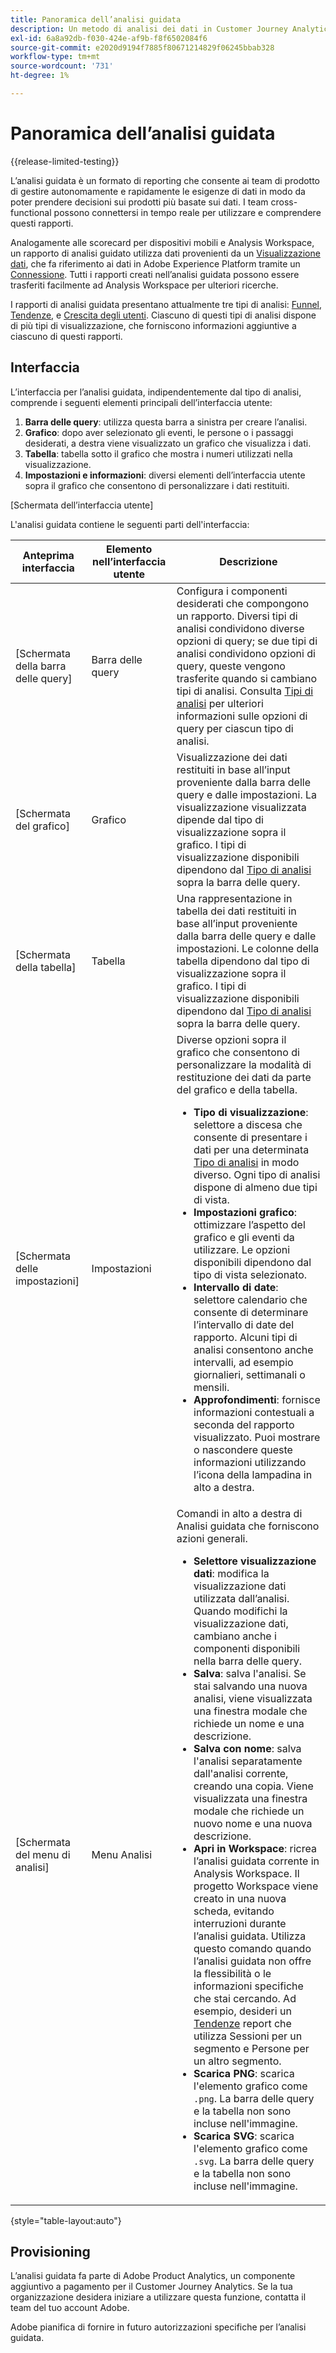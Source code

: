 ```yaml
---
title: Panoramica dell’analisi guidata
description: Un metodo di analisi dei dati in Customer Journey Analytics che consente ai team di prodotto di generare facilmente rapporti e informazioni.
exl-id: 6a8a92db-f030-424e-af9b-f8f6502084f6
source-git-commit: e2020d9194f7885f80671214829f06245bbab328
workflow-type: tm+mt
source-wordcount: '731'
ht-degree: 1%

---
```


# Panoramica dell’analisi guidata

{{release-limited-testing}}

L’analisi guidata è un formato di reporting che consente ai team di prodotto di gestire autonomamente e rapidamente le esigenze di dati in modo da poter prendere decisioni sui prodotti più basate sui dati. I team cross-functional possono connettersi in tempo reale per utilizzare e comprendere questi rapporti.

Analogamente alle scorecard per dispositivi mobili e Analysis Workspace, un rapporto di analisi guidato utilizza dati provenienti da un [Visualizzazione dati](../data-views/data-views.md), che fa riferimento ai dati in Adobe Experience Platform tramite un [Connessione](../connections/overview.md). Tutti i rapporti creati nell’analisi guidata possono essere trasferiti facilmente ad Analysis Workspace per ulteriori ricerche.

I rapporti di analisi guidata presentano attualmente tre tipi di analisi: [Funnel](analysis-types/funnel.md), [Tendenze](analysis-types/trends.md), e [Crescita degli utenti](analysis-types/user-growth.md). Ciascuno di questi tipi di analisi dispone di più tipi di visualizzazione, che forniscono informazioni aggiuntive a ciascuno di questi rapporti.

## Interfaccia

L’interfaccia per l’analisi guidata, indipendentemente dal tipo di analisi, comprende i seguenti elementi principali dell’interfaccia utente:

1. **Barra delle query**: utilizza questa barra a sinistra per creare l’analisi.
1. **Grafico**: dopo aver selezionato gli eventi, le persone o i passaggi desiderati, a destra viene visualizzato un grafico che visualizza i dati.
1. **Tabella**: tabella sotto il grafico che mostra i numeri utilizzati nella visualizzazione.
1. **Impostazioni e informazioni**: diversi elementi dell’interfaccia utente sopra il grafico che consentono di personalizzare i dati restituiti.

[Schermata dell’interfaccia utente]

L&#39;analisi guidata contiene le seguenti parti dell&#39;interfaccia:

| Anteprima interfaccia | Elemento nell’interfaccia utente | Descrizione |
| --- | --- | --- |
| [Schermata della barra delle query] | Barra delle query | Configura i componenti desiderati che compongono un rapporto. Diversi tipi di analisi condividono diverse opzioni di query; se due tipi di analisi condividono opzioni di query, queste vengono trasferite quando si cambiano tipi di analisi. Consulta [Tipi di analisi](analysis-types/overview.md) per ulteriori informazioni sulle opzioni di query per ciascun tipo di analisi. |
| [Schermata del grafico] | Grafico | Visualizzazione dei dati restituiti in base all’input proveniente dalla barra delle query e dalle impostazioni. La visualizzazione visualizzata dipende dal tipo di visualizzazione sopra il grafico. I tipi di visualizzazione disponibili dipendono dal [Tipo di analisi](analysis-types/overview.md) sopra la barra delle query. |
| [Schermata della tabella] | Tabella | Una rappresentazione in tabella dei dati restituiti in base all’input proveniente dalla barra delle query e dalle impostazioni. Le colonne della tabella dipendono dal tipo di visualizzazione sopra il grafico. I tipi di visualizzazione disponibili dipendono dal [Tipo di analisi](analysis-types/overview.md) sopra la barra delle query. |
| [Schermata delle impostazioni] | Impostazioni | Diverse opzioni sopra il grafico che consentono di personalizzare la modalità di restituzione dei dati da parte del grafico e della tabella.<ul><li>**Tipo di visualizzazione**: selettore a discesa che consente di presentare i dati per una determinata [Tipo di analisi](analysis-types/overview.md) in modo diverso. Ogni tipo di analisi dispone di almeno due tipi di vista.</li><li>**Impostazioni grafico**: ottimizzare l’aspetto del grafico e gli eventi da utilizzare. Le opzioni disponibili dipendono dal tipo di vista selezionato.</li><li>**Intervallo di date**: selettore calendario che consente di determinare l’intervallo di date del rapporto. Alcuni tipi di analisi consentono anche intervalli, ad esempio giornalieri, settimanali o mensili.</li><li>**Approfondimenti**: fornisce informazioni contestuali a seconda del rapporto visualizzato. Puoi mostrare o nascondere queste informazioni utilizzando l’icona della lampadina in alto a destra.</li></ul> |
| [Schermata del menu di analisi] | Menu Analisi | Comandi in alto a destra di Analisi guidata che forniscono azioni generali.<ul><li>**Selettore visualizzazione dati**: modifica la visualizzazione dati utilizzata dall’analisi. Quando modifichi la visualizzazione dati, cambiano anche i componenti disponibili nella barra delle query.</li><li>**Salva**: salva l&#39;analisi. Se stai salvando una nuova analisi, viene visualizzata una finestra modale che richiede un nome e una descrizione.</li><li>**Salva con nome**: salva l&#39;analisi separatamente dall&#39;analisi corrente, creando una copia. Viene visualizzata una finestra modale che richiede un nuovo nome e una nuova descrizione.</li><li>**Apri in Workspace**: ricrea l’analisi guidata corrente in Analysis Workspace. Il progetto Workspace viene creato in una nuova scheda, evitando interruzioni durante l’analisi guidata. Utilizza questo comando quando l’analisi guidata non offre la flessibilità o le informazioni specifiche che stai cercando. Ad esempio, desideri un [Tendenze](analysis-types/trends.md) report che utilizza Sessioni per un segmento e Persone per un altro segmento.</li><li>**Scarica PNG**: scarica l&#39;elemento grafico come `.png`. La barra delle query e la tabella non sono incluse nell&#39;immagine.</li><li>**Scarica SVG**: scarica l&#39;elemento grafico come `.svg`. La barra delle query e la tabella non sono incluse nell&#39;immagine.</li></ul> |

{style="table-layout:auto"}

## Provisioning

L’analisi guidata fa parte di Adobe Product Analytics, un componente aggiuntivo a pagamento per il Customer Journey Analytics. Se la tua organizzazione desidera iniziare a utilizzare questa funzione, contatta il team del tuo account Adobe.

Adobe pianifica di fornire in futuro autorizzazioni specifiche per l’analisi guidata.

<!-- Once your organization is provisioned to use Guided analysis, product profile administrators can grant access to it in the Adobe Admin Console.

1. Log in to the [Adobe admin console](https://adminconsole.adobe.com).
1. Select **[!UICONTROL Customer Journey Analytics]** in the list of products.
1. Select the desired product profile to edit permissions.
1. Click the **[!UICONTROL Permissions]** tab, then click **[!UICONTROL Edit]** under [!UICONTROL Reporting Tools].
1. Drag **[!UICONTROL Guided analysis]** from the list of [!UICONTROL Available Permission Items] to the list of [!UICONTROL Included Permission Items].
1. Click **[!UICONTROL Save]**. -->
